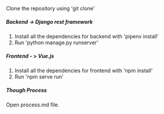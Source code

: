 Clone the repository using 'git clone'

##### Backend -> Django rest framework
1. Install all the dependencies for backend with 'pipenv install'
2. Run 'python manage.py runserver'

##### Frontend - > Vue.js
1. Install all the dependencies for frontend with 'npm install'
2. Run 'npm serve run'

##### Though Process
Open process.md file.
